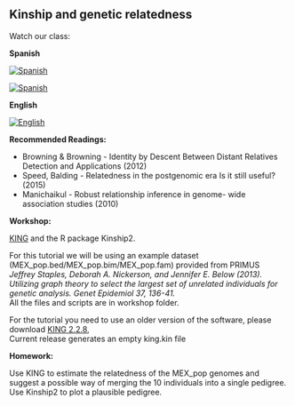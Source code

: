 ## Kinship and genetic relatedness ##

Watch our class:

**Spanish**

[![Spanish](https://img.youtube.com/vi/HEFHVpBCqX8/0.jpg)](https://youtube.com/watch?v=HEFHVpBCqX8)


[![Spanish](https://img.youtube.com/vi/O2epiGzZATc/0.jpg)](https://youtube.com/watch?v=O2epiGzZATc)

**English** 

[![English](https://img.youtube.com/vi/Hu3tmGq9giY/0.jpg)](https://youtube.com/watch?v=Hu3tmGq9giY)

**Recommended Readings:**
- Browning & Browning - Identity by Descent Between Distant Relatives Detection and Applications (2012)
- Speed, Balding - Relatedness in the postgenomic era Is it still useful? (2015)
- Manichaikul - Robust relationship inference in genome- wide association studies (2010)

**Workshop:**

[KING](https://www.kingrelatedness.com) and the R package Kinship2. 

For this tutorial we will be using an example dataset (MEX_pop.bed/MEX_pop.bim/MEX_pop.fam) provided from PRIMUS \
*Jeffrey Staples, Deborah A. Nickerson, and Jennifer E. Below (2013). Utilizing graph theory to select the largest set of unrelated individuals for genetic analysis. Genet Epidemiol 37, 136-41.* \
All the files and scripts are in workshop folder.

For the tutorial you need to use an older version of the software, please download  [KING 2.2.8,](https://www.kingrelatedness.com/history.shtml)\
Current release generates an empty king.kin file


**Homework:** 

Use KING to estimate the relatedness of the MEX_pop genomes and suggest a possible way of merging the 10 individuals into a single pedigree.
Use Kinship2 to plot a plausible pedigree.
